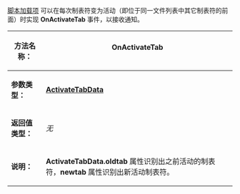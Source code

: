 [脚本加载项](/Manual/scripting/script_add-ins/README.zh.md) 可以在每次制表符变为活动（即位于同一文件列表中其它制表符的前面）时实现 **OnActivateTab** 事件，以接收通知。

<table>
<thead><tr><th>

**方法名称：**</th><th>
OnActivateTab
</th></tr></thead><tbody><tr><td>

**参数类型：**</td><td>

**[ActivateTabData](../scripting_objects/activatetabdata.zh.md)**
</td></tr><tr><td>

**返回值类型：**</td><td>

*无*
</td></tr><tr><td>

**说明：**</td><td>

**ActivateTabData.oldtab** 属性识别出之前活动的制表符，**newtab** 属性识别出新活动制表符。
</td></tr></tbody>
</table>